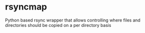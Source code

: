 # rsyncmap
Python based rsync wrapper that allows controlling where files and directories should be copied on a per directory basis
